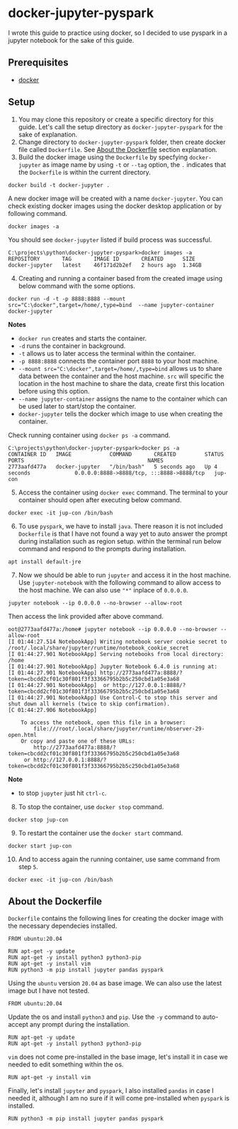 # docker-jupyter-pyspark

I wrote this guide to practice using docker, so I decided to use pyspark in a jupyter notebook for the sake of this guide.

## Prerequisites

* [docker](https://www.docker.com/)

## Setup

1. You may clone this repository or create a specific directory for this guide. Let's call the setup directory as `docker-jupyter-pyspark` for the sake of explanation.
2. Change directory to `docker-jupyter-pyspark` folder, then create docker file called `Dockerfile`. See [About the Dockerfile](#about-the-Dockerfile) section explanation.
3. Build the docker image using the `Dockerfile` by specfying `docker-jupyter` as image name by using `-t` or `--tag` option, the `.` indicates that the `Dockerfile` is within the current directory.

```
docker build -t docker-jupyter .
```

A new docker image will be created with a name `docker-jupyter`. You can check existing docker images using the docker desktop application or by following command.

```
docker images -a
```

You should see `docker-jupyter` listed if build process was successful.

```
C:\projects\python\docker-jupyter-pyspark>docker images -a
REPOSITORY       TAG       IMAGE ID       CREATED      SIZE
docker-jupyter   latest    46f171d2b2ef   2 hours ago  1.34GB
```

4. Creating and running a container based from the created image using below command with the some options.

```
docker run -d -t -p 8888:8888 --mount src="C:\docker",target=/home/,type=bind  --name jupyter-container docker-jupyter
```

**Notes**

* `docker run` creates and starts the container.
* `-d` runs the container in background.
* `-t` allows us to later access the terminal within the container.
* `-p 8888:8888` connects the container port `8888` to your host machine.
* `--mount src="C:\docker",target=/home/,type=bind` allows us to share data between the container and the host machine. `src` will specific the location in the host machine to share the data, create first this location before using this option.
* `--name jupyter-container` assigns the name to the container which can be used later to start/stop the container.
* `docker-jupyter` tells the docker which image to use when creating the container.

Check running container using `docker ps -a` command.

```
C:\projects\python\docker-jupyter-pyspark>docker ps -a
CONTAINER ID   IMAGE            COMMAND       CREATED         STATUS                    PORTS                                       NAMES
2773aafd477a   docker-jupyter   "/bin/bash"   5 seconds ago   Up 4 seconds              0.0.0.0:8888->8888/tcp, :::8888->8888/tcp   jup-con
```

5. Access the container using `docker exec` command. The terminal to your container should open after executing below command.

```
docker exec -it jup-con /bin/bash
```

6. To use `pyspark`, we have to install `java`. There reason it is not included `Dockerfile` is that I have not found a way yet to auto answer the prompt during installation such as region setup. within the terminal run below command and respond to the prompts during installation.

```
apt install default-jre
```
7. Now we should be able to run `jupyter` and access it in the host machine. Use `jupyter-notebook` with the following command to allow access to the host machine. We can also use `"*"` inplace of `0.0.0.0`.

```
jupyter notebook --ip 0.0.0.0 --no-browser --allow-root
```

Then access the link provided after above command.

```
oot@2773aafd477a:/home# jupyter notebook --ip 0.0.0.0 --no-browser --allow-root
[I 01:44:27.514 NotebookApp] Writing notebook server cookie secret to /root/.local/share/jupyter/runtime/notebook_cookie_secret
[I 01:44:27.901 NotebookApp] Serving notebooks from local directory: /home
[I 01:44:27.901 NotebookApp] Jupyter Notebook 6.4.0 is running at:
[I 01:44:27.901 NotebookApp] http://2773aafd477a:8888/?token=cbcdd2cf01c30f801f3f33366795b2b5c250cbd1a05e3a68
[I 01:44:27.901 NotebookApp]  or http://127.0.0.1:8888/?token=cbcdd2cf01c30f801f3f33366795b2b5c250cbd1a05e3a68
[I 01:44:27.901 NotebookApp] Use Control-C to stop this server and shut down all kernels (twice to skip confirmation).
[C 01:44:27.906 NotebookApp] 

    To access the notebook, open this file in a browser:
        file:///root/.local/share/jupyter/runtime/nbserver-29-open.html
    Or copy and paste one of these URLs:
        http://2773aafd477a:8888/?token=cbcdd2cf01c30f801f3f33366795b2b5c250cbd1a05e3a68
     or http://127.0.0.1:8888/?token=cbcdd2cf01c30f801f3f33366795b2b5c250cbd1a05e3a68
```
**Note**
* to stop `jupyter` just hit `ctrl-c`.

8. To stop the container, use `docker stop` command.

```
docker stop jup-con
```

9. To restart the container use the `docker start` command.

```
docker start jup-con
```

10. And to access again the running container, use same command from step `5`.

```
docker exec -it jup-con /bin/bash
```

## About the Dockerfile

`Dockerfile` contains the following lines for creating the docker image with the necessary dependecies installed.

```
FROM ubuntu:20.04

RUN apt-get -y update
RUN apt-get -y install python3 python3-pip
RUN apt-get -y install vim
RUN python3 -m pip install jupyter pandas pyspark
```

Using the `ubuntu` version `20.04` as base image. We can also use the latest image but I have not tested.

```
FROM ubuntu:20.04
```

Update the os and install `python3` and `pip`. Use the `-y` command to auto-accept any prompt during the installation.

```
RUN apt-get -y update
RUN apt-get -y install python3 python3-pip
```
`vim` does not come pre-installed in the base image, let's install it in case we needed to edit something within the os.

```
RUN apt-get -y install vim
```

Finally, let's install `jupyter` and `pyspark`, I also installed `pandas` in case I needed it, although I am no sure if it will come pre-installed when `pyspark` is installed.

```
RUN python3 -m pip install jupyter pandas pyspark
```
